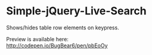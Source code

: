 # Simple-jQuery-Live-Search
Shows/hides table row elements on keypress.

Preview is available here:  
http://codepen.io/BugBear6/pen/pbEoOy
